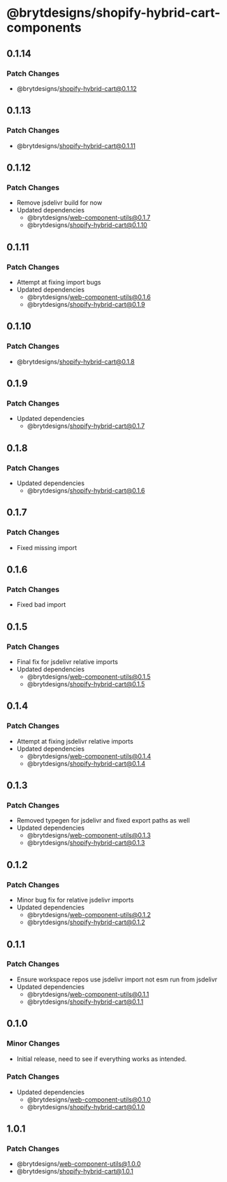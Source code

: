 # @brytdesigns/shopify-hybrid-cart-components

## 0.1.14

### Patch Changes

- @brytdesigns/shopify-hybrid-cart@0.1.12

## 0.1.13

### Patch Changes

- @brytdesigns/shopify-hybrid-cart@0.1.11

## 0.1.12

### Patch Changes

- Remove jsdelivr build for now
- Updated dependencies
  - @brytdesigns/web-component-utils@0.1.7
  - @brytdesigns/shopify-hybrid-cart@0.1.10

## 0.1.11

### Patch Changes

- Attempt at fixing import bugs
- Updated dependencies
  - @brytdesigns/web-component-utils@0.1.6
  - @brytdesigns/shopify-hybrid-cart@0.1.9

## 0.1.10

### Patch Changes

- @brytdesigns/shopify-hybrid-cart@0.1.8

## 0.1.9

### Patch Changes

- Updated dependencies
  - @brytdesigns/shopify-hybrid-cart@0.1.7

## 0.1.8

### Patch Changes

- Updated dependencies
  - @brytdesigns/shopify-hybrid-cart@0.1.6

## 0.1.7

### Patch Changes

- Fixed missing import

## 0.1.6

### Patch Changes

- Fixed bad import

## 0.1.5

### Patch Changes

- Final fix for jsdelivr relative imports
- Updated dependencies
  - @brytdesigns/web-component-utils@0.1.5
  - @brytdesigns/shopify-hybrid-cart@0.1.5

## 0.1.4

### Patch Changes

- Attempt at fixing jsdelivr relative imports
- Updated dependencies
  - @brytdesigns/web-component-utils@0.1.4
  - @brytdesigns/shopify-hybrid-cart@0.1.4

## 0.1.3

### Patch Changes

- Removed typegen for jsdelivr and fixed export paths as well
- Updated dependencies
  - @brytdesigns/web-component-utils@0.1.3
  - @brytdesigns/shopify-hybrid-cart@0.1.3

## 0.1.2

### Patch Changes

- Minor bug fix for relative jsdelivr imports
- Updated dependencies
  - @brytdesigns/web-component-utils@0.1.2
  - @brytdesigns/shopify-hybrid-cart@0.1.2

## 0.1.1

### Patch Changes

- Ensure workspace repos use jsdelivr import not esm run from jsdelivr
- Updated dependencies
  - @brytdesigns/web-component-utils@0.1.1
  - @brytdesigns/shopify-hybrid-cart@0.1.1

## 0.1.0

### Minor Changes

- Initial release, need to see if everything works as intended.

### Patch Changes

- Updated dependencies
  - @brytdesigns/web-component-utils@0.1.0
  - @brytdesigns/shopify-hybrid-cart@0.1.0

## 1.0.1

### Patch Changes

- @brytdesigns/web-component-utils@1.0.0
- @brytdesigns/shopify-hybrid-cart@1.0.1
